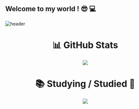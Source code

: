 ## Welcome to my world ! 😎 💻
![header](https://capsule-render.vercel.app/api?type=waving&color=0:111111,100:3b82f6&height=220&section=header&text=Coding%20the%20future%20%F0%9F%9A%80&fontSize=45&fontColor=ffffff&animation=fadeIn&fontAlign=50&fontAlignY=60)
<!--
**junhyeok/junhyeook** is a ✨ _special_ ✨ repository because its `README.md` (this file) appears on your GitHub profile.

Here are some ideas to get you started:

- 🔭 I’m currently working on ...
- 🌱 I’m currently learning ...
- 👯 I’m looking to collaborate on ...
- 🤔 I’m looking for help with ...
- 💬 Ask me about ...
- 📫 How to reach me: ...
- 😄 Pronouns: ...
- ⚡ Fun fact: ...
-->

<div align=center><h1> 📊 GitHub Stats</h1></div>
<div align="center">
  <img src="https://github-readme-stats.vercel.app/api/top-langs/?username=JJUNHYEOK&layout=compact&theme=tokyonight" />
</div>

<div align=center><h1> 📚 Studying / Studied 📖 </h1></div>
<p align="center">
  <a href="https://skillicons.dev">
    <img src="https://skillicons.dev/icons?i=c,py,linux,mysql" />
  </a>
</p>
